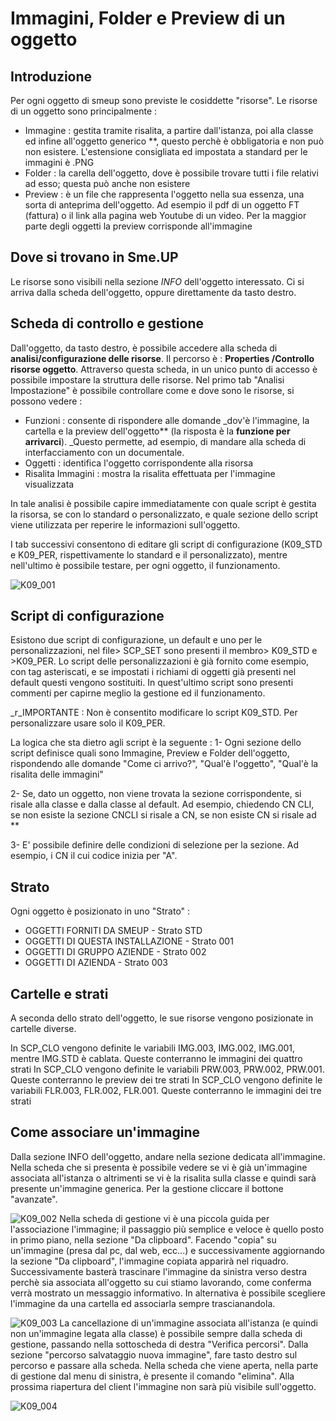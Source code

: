 # Immagini, Folder e Preview di un oggetto

## Introduzione
Per ogni oggetto di smeup sono previste le cosiddette "risorse". Le risorse di un oggetto sono principalmente : 


- Immagine :  gestita tramite risalita, a partire dall'istanza, poi alla classe ed infine all'oggetto generico \*\*, questo perchè è obbligatoria e non può non esistere. L'estensione consigliata ed impostata a standard per le immagini è .PNG
- Folder :  la carella dell'oggetto, dove è possibile trovare tutti i file relativi ad esso; questa può anche non esistere
- Preview :  è un file che rappresenta l'oggetto nella sua essenza,  una sorta di anteprima dell'oggetto. Ad esempio il pdf di un oggetto FT (fattura) o il link alla pagina web Youtube di un video. Per la maggior parte degli oggetti la preview corrisponde all'immagine

## Dove si trovano in Sme.UP
Le risorse sono visibili nella sezione _INFO_ dell'oggetto interessato. Ci si arriva dalla scheda dell'oggetto, oppure direttamente da tasto destro.

## Scheda di controllo e gestione
Dall'oggetto, da tasto destro, è possibile accedere alla scheda di **analisi/configurazione delle risorse**. Il percorso è :  **Properties /Controllo risorse oggetto**.
Attraverso questa scheda, in un unico punto di accesso è possibile impostare la struttura delle risorse.
Nel primo tab "Analisi Impostazione" è possibile controllare come e dove sono le risorse, si possono vedere : 

- Funzioni :  consente di rispondere alle domande _dov'è l'immagine, la cartella e la preview dell'oggetto** (la risposta è la **funzione per arrivarci**). _Questo permette, ad esempio, di mandare alla scheda di interfacciamento con un documentale.
- Oggetti :  identifica l'oggetto corrispondente alla risorsa
- Risalita Immagini :  mostra la risalita effettuata per l'immagine visualizzata

In tale analisi è possibile capire immediatamente con quale script è gestita la risorsa, se con lo standard o personalizzato, e quale sezione dello script viene utilizzata per reperire le informazioni sull'oggetto.

I tab successivi consentono di editare gli script di configurazione (K09_STD e K09_PER, rispettivamente lo standard e il personalizzato), mentre nell'ultimo è possibile testare, per ogni oggetto, il funzionamento.

![K09_001](http://doc.smeup.com/immagini/LOBASE_14/K09_001.png)
## Script di configurazione
Esistono due script di configurazione, un default e uno per le personalizzazioni, nel file> SCP_SET sono presenti il membro> K09_STD e >K09_PER.
Lo script delle personalizzazioni è già fornito come esempio, con tag asteriscati, e se impostati i richiami di oggetti già presenti nel default questi vengono sostituiti.
In quest'ultimo script sono presenti commenti per capirne meglio la gestione ed il funzionamento.

_r_IMPORTANTE :  Non è consentito modificare lo script K09_STD. Per personalizzare usare solo il K09_PER.

La logica che sta dietro agli script è la seguente : 
1- Ogni sezione dello script definisce quali sono Immagine, Preview e Folder dell'oggetto, rispondendo alle domande "Come ci arrivo?", "Qual'è l'oggetto", "Qual'è la risalita delle immagini"

2- Se, dato un oggetto, non viene trovata la sezione corrispondente, si risale alla classe e dalla classe al default.
Ad esempio, chiedendo CN CLI, se non esiste la sezione CNCLI si risale a CN, se non esiste CN si risale ad \*\*

3- E' possibile definire delle condizioni di selezione per la sezione. Ad esempio, i CN il cui codice inizia per "A".


## Strato
Ogni oggetto è posizionato in uno "Strato" : 

- OGGETTI FORNITI DA SMEUP - Strato STD
- OGGETTI DI QUESTA INSTALLAZIONE - Strato 001
- OGGETTI DI GRUPPO AZIENDE - Strato 002
- OGGETTI DI AZIENDA - Strato 003


## Cartelle e strati
A seconda dello strato dell'oggetto, le sue risorse vengono posizionate in cartelle diverse.

In SCP_CLO vengono definite le variabili IMG.003, IMG.002, IMG.001, mentre IMG.STD è cablata. Queste conterranno le immagini dei quattro strati
In SCP_CLO vengono definite le variabili PRW.003, PRW.002, PRW.001. Queste conterranno le preview dei tre strati
In SCP_CLO vengono definite le variabili FLR.003, FLR.002, FLR.001. Queste conterranno le immagini dei tre strati


## Come associare un'immagine
Dalla sezione INFO dell'oggetto, andare nella sezione dedicata all'immagine.
Nella scheda che si presenta è possibile vedere se vi è già un'immagine associata all'istanza o altrimenti se vi è la risalita sulla classe e quindi sarà presente un'immagine generica.
Per la gestione cliccare il bottone "avanzate".

![K09_002](http://doc.smeup.com/immagini/LOBASE_14/K09_002.png)
Nella scheda di gestione vi è una piccola guida per l'associazione l'immagine; il passaggio più semplice e veloce è quello posto in primo piano, nella sezione "Da clipboard".
Facendo "copia" su un'immagine (presa dal pc, dal web, ecc...)  e successivamente aggiornando la sezione "Da clipboard", l'immagine copiata apparirà nel riquadro. Successivamente basterà trascinare l'immagine da sinistra verso destra perchè sia associata all'oggetto su cui stiamo lavorando, come conferma verrà mostrato un messaggio informativo.
In alternativa è possibile scegliere l'immagine da una cartella ed associarla sempre trascianandola.

![K09_003](http://doc.smeup.com/immagini/LOBASE_14/K09_003.png)
La cancellazione di un'immagine associata all'istanza (e quindi non un'immagine legata alla classe) è possibile sempre dalla scheda di gestione, passando nella sottoscheda di destra "Verifica percorsi".
Dalla sezione "percorso salvataggio nuova immagine", fare tasto destro sul percorso e passare alla scheda.
Nella scheda che viene aperta, nella parte di gestione dal menu di sinistra, è presente il comando "elimina". Alla prossima riapertura del client l'immagine non sarà più visibile sull'oggetto.

![K09_004](http://doc.smeup.com/immagini/LOBASE_14/K09_004.png)